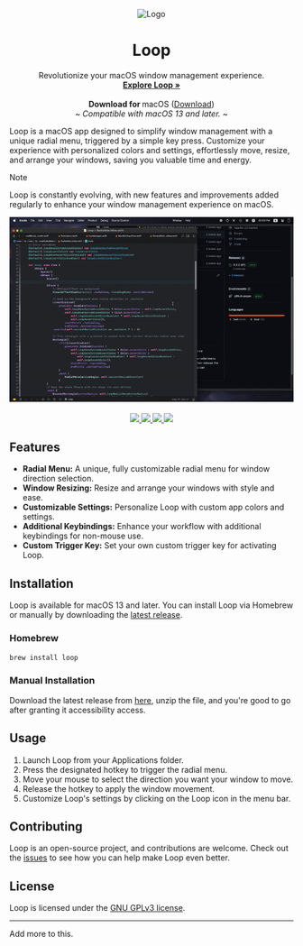 <p align="center">
  <p align="center">
   <img width="150" height="150" src="https://github.com/MrKai77/Loop/blob/develop/Loop/Assets.xcassets/App%20Icons/AppIcon-Loop%20Master.appiconset/Master-1024.png?raw=true" alt="Logo">
  </p>
 <h1 align="center"><b>Loop</b></h1>
 <p align="center">
  Revolutionize your macOS window management experience.
    <br />
    <a href="https://github.com/MrKai77/Loop"><strong>Explore Loop »</strong></a>
    <br />
    <br />
    <b>Download for </b>
    macOS (<a href="https://github.com/MrKai77/Loop/releases/latest">Download</a>)
    <br />
    <i>~ Compatible with macOS 13 and later. ~</i>
  </p>
</p>

Loop is a macOS app designed to simplify window management with a unique radial menu, triggered by a simple key press. Customize your experience with personalized colors and settings, effortlessly move, resize, and arrange your windows, saving you valuable time and energy.

> [!NOTE]
>
> Loop is constantly evolving, with new features and improvements added regularly to enhance your window management experience on macOS.
>

<p align="center">
  <img src="assets/graphics/loop_demo.gif" alt="Loop Demo">
  <br />
  <br />
  <a href="https://github.com/MrKai77/Loop/issues">
    <img src="https://img.shields.io/github/issues/MrKai77/Loop?label=Issues&color=red" />
  </a>
  <a href="https://github.com/MrKai77/Loop/stargazers">
    <img src="https://img.shields.io/github/stars/MrKai77/Loop?label=Stars&color=yellow" />
  </a>
  <a href="https://github.com/MrKai77/Loop/network/members">
    <img src="https://img.shields.io/github/forks/MrKai77/Loop?label=Forks&color=lightblue" />
  </a>
  <a href="https://github.com/MrKai77/Loop/blob/main/LICENSE">
    <img src="https://img.shields.io/github/license/MrKai77/Loop?label=License&color=2ea44f" />
  </a>
  <br />
</p>

## Features

- **Radial Menu:** A unique, fully customizable radial menu for window direction selection.
- **Window Resizing:** Resize and arrange your windows with style and ease.
- **Customizable Settings:** Personalize Loop with custom app colors and settings.
- **Additional Keybindings:** Enhance your workflow with additional keybindings for non-mouse use.
- **Custom Trigger Key:** Set your own custom trigger key for activating Loop.

## Installation

Loop is available for macOS 13 and later. You can install Loop via Homebrew or manually by downloading the [latest release](https://github.com/MrKai77/Loop/releases/latest).

### Homebrew

```shell
brew install loop
```

### Manual Installation

Download the latest release from [here](https://github.com/MrKai77/Loop/releases/latest), unzip the file, and you're good to go after granting it accessibility access.

## Usage

1. Launch Loop from your Applications folder.
2. Press the designated hotkey to trigger the radial menu.
3. Move your mouse to select the direction you want your window to move.
4. Release the hotkey to apply the window movement.
5. Customize Loop's settings by clicking on the Loop icon in the menu bar.

## Contributing

Loop is an open-source project, and contributions are welcome. Check out the [issues](https://github.com/MrKai77/Loop/issues) to see how you can help make Loop even better.

## License

Loop is licensed under the [GNU GPLv3 license](https://github.com/MrKai77/Loop/blob/main/LICENSE).

---

Add more to this.
